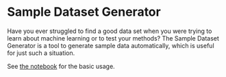 # Sample Dataset Generator

Have you ever struggled to find a good data set when you were trying to learn about machine learning or to test your methods? The Sample Dataset Generator is a tool to generate sample data automatically, which is useful for just such a situation.

See [the notebook](https://github.com/maskot1977/sampledataset_generator/blob/main/sampledataset_generator_basic_usage.ipynb) for the basic usage.

